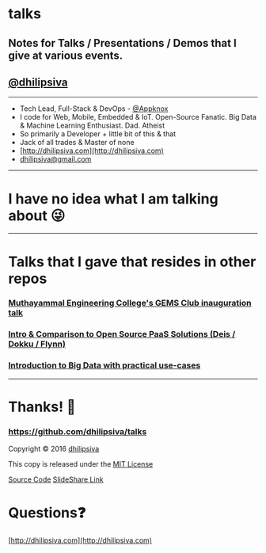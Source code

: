 <!--
$theme: gaia
template: invert
-->

# talks

## Notes for Talks / Presentations / Demos that I give at various events.

## [@dhilipsiva](https://github.com/dhilipsiva)

---

- Tech Lead, Full-Stack & DevOps - [@Appknox](https://twitter.com/appknox)
- I code for Web, Mobile, Embedded & IoT. Open-Source Fanatic. Big Data & Machine Learning Enthusiast. Dad. Atheist
- So primarily a Developer + little bit of this & that
- Jack of all trades & Master of none
- [http://dhilipsiva.com](http://dhilipsiva.com)
- [dhilipsiva@gmail.com](mailto:dhilipsiva@gmail.com)

---

# I have no idea what I am talking about :stuck_out_tongue_winking_eye:

---


# Talks that I gave that resides in other repos

### [Muthayammal Engineering College's GEMS Club inauguration talk](https://github.com/dhilipsiva/mec-gems)
### [Intro & Comparison to Open Source PaaS Solutions (Deis / Dokku / Flynn)](https://github.com/dhilipsiva/open-source-paas)
### [Introduction to Big Data with practical use-cases](https://github.com/dhilipsiva/intro-to-big-data)

---

# Thanks! :pray:

### https://github.com/dhilipsiva/talks

Copyright &copy; 2016 [dhilipsiva](https://github.com/dhilipsiva)

This copy is released under the [MIT License](https://github.com/dhilipsiva/talks/blob/master/LICENSE)

[Source Code](https://github.com/dhilipsiva/talks/blob/master/%(file_name)s)
[SlideShare Link](http://www.slideshare.net/dhilipsiva/slide)

# Questions:question:
[http://dhilipsiva.com](http://dhilipsiva.com)
